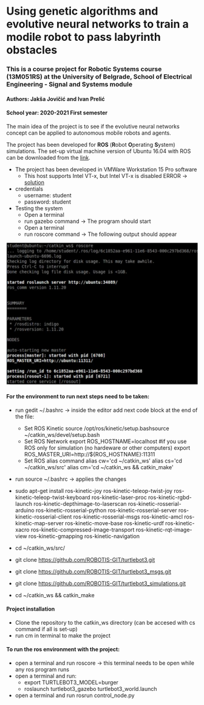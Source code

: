 
# Using genetic algorithms and evolutive neural networks to train a modile robot to pass labyrinth obstacles #

### This is a course project for Robotic Systems course (13M051RS) at the University of Belgrade, School of Electrical Engineering - Signal and Systems module ###

#### Authors: Jakša Jovičić and Ivan Prelić ####
#### School year: 2020-2021 First semester ####


The main idea of the project is to see if the evolutive neural networks concept can be applied to autonomous mobile robots and agents.

The project has been developed for **ROS** (**R**obot **O**perating **S**ystem) simulations. The set-up virtual machine version of Ubuntu 16.04 with ROS can be downloaded from the [link](https://mega.nz/file/N9YgRCCB#DNtGvdPdZBR1SGRbLVSa9arte2KkXurn-e0pbjTolwg). 
* The project has been developed in VMWare Workstation 15 Pro software
	* This host supports Intel VT-x, but Intel VT-x is disabled ERROR -> [solution](https://www.howtogeek.com/213795/how-to-enable-intel-vt-x-in-your-computers-bios-or-uefi-firmware/)
* credentials 
	* username: student
	* password: student
* Testing the system
	* Open a terminal
	* run gazebo command -> The program should start
	* Open a terminal
	* run roscore command -> The following output should appear

![output](test.PNG)

#### For the environment to run next steps need to be taken: ####
* run gedit ~/.bashrc -> inside the editor add next code block at the end of the file:
	* Set ROS Kinetic
	source /opt/ros/kinetic/setup.bashsource ~/catkin_ws/devel/setup.bash
	* Set ROS Network
	export ROS_HOSTNAME=localhost #if you use ROS only for simulation (no hardeware 
	or other computers)
	export ROS_MASTER_URI=http://${ROS_HOSTNAME}:11311
	* Set ROS alias command
	alias cw='cd ~/catkin_ws'
	alias cs='cd ~/catkin_ws/src'
	alias cm='cd ~/catkin_ws && catkin_make'
* run source ~/.bashrc -> applies the changes
* sudo apt-get install ros-kinetic-joy ros-kinetic-teleop-twist-joy ros-kinetic-teleop-twist-keyboard ros-kinetic-laser-proc ros-kinetic-rgbd-launch ros-kinetic-depthimage-to-laserscan ros-kinetic-rosserial-arduino ros-kinetic-rosserial-python ros-kinetic-rosserial-server ros-kinetic-rosserial-client ros-kinetic-rosserial-msgs ros-kinetic-amcl ros-kinetic-map-server ros-kinetic-move-base ros-kinetic-urdf ros-kinetic-xacro ros-kinetic-compressed-image-transport ros-kinetic-rqt-image-view ros-kinetic-gmapping ros-kinetic-navigation

* cd ~/catkin_ws/src/
* git clone https://github.com/ROBOTIS-GIT/turtlebot3.git
* git clone https://github.com/ROBOTIS-GIT/turtlebot3_msgs.git
* git clone https://github.com/ROBOTIS-GIT/turtlebot3_simulations.git
* cd ~/catkin_ws && catkin_make

#### Project installation ####
* Clone the repository to the catkin_ws directory (can be accesed with cs command if all is set-up)
* run cm in terminal to make the project

#### To run the ros environment with the project: ####

* open a terminal and run roscore -> this terminal needs to be open while any ros program runs
* open a terminal and run:
	* export TURTLEBOT3_MODEL=burger
	* roslaunch turtlebot3_gazebo turtlebot3_world.launch
* open a terminal and run rosrun <name-of-project> control_node.py